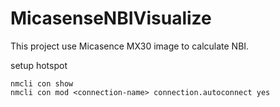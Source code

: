 # MicasenseNBIVisualize
This project use Micasence MX30 image to calculate NBI.

setup hotspot
```
nmcli con show
nmcli con mod <connection-name> connection.autoconnect yes

```
